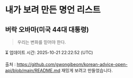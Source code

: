 # 내가 보려 만든 명언 리스트

##  버락 오바마(미국 44대 대통령)
> 우리는 변화를 믿어야 한다.


⏳ 업데이트 시간: 2025-10-21 22:22:52 (UTC)

출처 : https://github.com/gwongibeom/korean-advice-open-api/blob/main/README.md
재밌게 보려고 만들었습니다.
